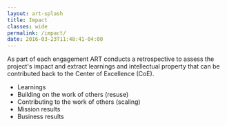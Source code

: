 ```yaml
---
layout: art-splash
title: Impact
classes: wide
permalink: /impact/
date: 2016-03-23T11:48:41-04:00
---
```


As part of each engagement ART conducts a retrospective to assess the project's impact and extract learnings and intellectual property that can be contributed back to the Center of Excellence (CoE).  

* Learnings
* Building on the work of others (resuse)
* Contributing to the work of others (scaling)
* Mission results
* Business results
